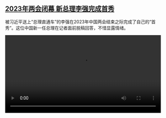 <!--1678727827000-->
[2023年两会闭幕 新总理李强完成首秀](https://www.dw.com/zh/2023%E5%B9%B4%E4%B8%A4%E4%BC%9A%E9%97%AD%E5%B9%95%20%E6%96%B0%E6%80%BB%E7%90%86%E6%9D%8E%E5%BC%BA%E5%AE%8C%E6%88%90%E9%A6%96%E7%A7%80/a-64974253)
------

<p>被习近平送上“总理直通车”的李强在2023年中国两会结束之际完成了自己的“首秀”。这位中国新一任总理在记者面前脱稿回答，不惜显露情绪。</small></p><video src="https://tvdownloaddw-a.akamaihd.net/dwtv_video/flv/vdt_zh/2023/bchi230313_001_vkcnfin_01r_AVC_1280x720.mp4" controls style="width:100%"></video>
